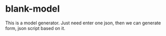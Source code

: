 # blank-model
This is a model generator. Just need enter one json, then we can generate form, json script based on it.
